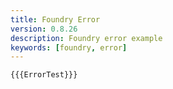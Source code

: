 ```yaml
---
title: Foundry Error
version: 0.8.26
description: Foundry error example
keywords: [foundry, error]
---
```


```solidity
{{{ErrorTest}}}
```
